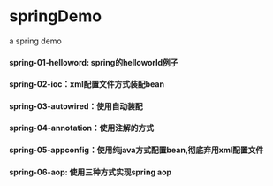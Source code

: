 # springDemo
a spring demo

#### spring-01-helloword: spring的helloworld例子

#### spring-02-ioc：xml配置文件方式装配bean

#### spring-03-autowired：使用自动装配

#### spring-04-annotation：使用注解的方式

#### spring-05-appconfig：使用纯java方式配置bean,彻底弃用xml配置文件

#### spring-06-aop:  使用三种方式实现spring aop
